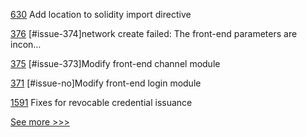 
[630](https://github.com/hyperledger-labs/solang/pull/630) Add location to solidity import directive

[376](https://github.com/hyperledger/cello/pull/376) [#issue-374]network create failed: The front-end parameters are incon…

[375](https://github.com/hyperledger/cello/pull/375) [#issue-373]Modify front-end channel module

[371](https://github.com/hyperledger/cello/pull/371) [#issue-no]Modify front-end login module

[1591](https://github.com/hyperledger/aries-cloudagent-python/pull/1591) Fixes for revocable credential issuance


[See more >>>](https://start-here.hyperledger.org/pull-requests)
